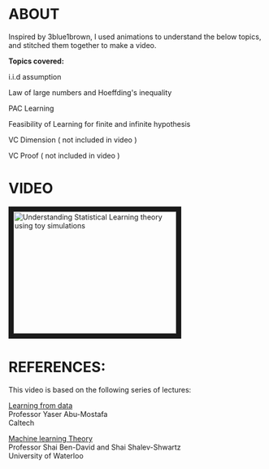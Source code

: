 # ABOUT
Inspired by 3blue1brown, I used animations to understand the below topics, and stitched them together to make a video.

**Topics covered:**

i.i.d assumption

Law of large numbers and Hoeffding's inequality

PAC Learning

Feasibility of Learning for finite and infinite hypothesis

VC Dimension ( not included in video )

VC Proof ( not included in video )


# VIDEO
<a href="https://www.youtube.com/watch?v=lsYPC0MuLJA" target="_blank"><img src="http://img.youtube.com/vi/lsYPC0MuLJA/0.jpg" 
alt="Understanding Statistical Learning theory using toy simulations" width="320" height="240" border="10" /></a>



# REFERENCES:
This video is based on the following series of lectures:

[Learning from data](https://tinyurl.com/4wkr7prx)\
Professor Yaser Abu-Mostafa\
Caltech


[Machine learning Theory](https://tinyurl.com/26v5btve)\
Professor Shai Ben-David and Shai Shalev-Shwartz\
University of Waterloo
